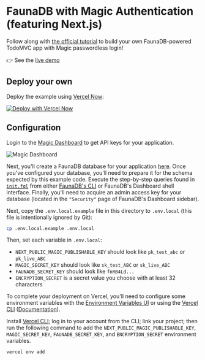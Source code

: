 # FaunaDB with Magic Authentication (featuring Next.js)

Follow along with [the official tutorial](https://docs.magic.link/integrations/todomvc) to build your own FaunaDB-powered TodoMVC app with Magic passwordless login!

👉 See the [live demo](https://example-nextjs-faunadb-todomvc.vercel.app/login)

## Deploy your own

Deploy the example using [Vercel Now](https://vercel.com/docs/now-cli#commands/overview/basic-usage):

[![Deploy with Vercel Now](https://vercel.com/button)](https://vercel.com/new/git/external?repository-url=https%3A%2F%2Fgithub.com%2Fmagiclabs%2Fexample-nextjs-faunadb-todomvc&env=NEXT_PUBLIC_MAGIC_PUBLISHABLE_KEY,MAGIC_SECRET_KEY,FAUNADB_SECRET_KEY,ENCRYPTION_SECRET)

## Configuration

Login to the [Magic Dashboard](https://dashboard.magic.link/) to get API keys for your application.

![Magic Dashboard](https://gblobscdn.gitbook.com/assets%2F-M1XNjqusnKyXZc7t7qQ%2F-M3HsSftOAghkNs-ttU3%2F-M3HsllfdwdDmeFXBK3U%2Fdashboard-pk.png?alt=media&token=4d6e7543-ae20-4355-951c-c6421b8f1b5f)

Next, you'll create a FaunaDB database for your application [here](https://dashboard.fauna.com/db-new/). Once you've configured your database, you'll need to prepare it for the schema expected by this example code. Execute the step-by-step queries found in [`init.fql`](./init.fql) from either [FaunaDB's CLI](https://github.com/fauna/fauna-shell) or FaunaDB's Dashboard shell interface. Finally, you'll need to acquire an admin access key for your database (located in the `"Security"` page of FaunaDB's Dashboard sidebar).

Next, copy the `.env.local.example` file in this directory to `.env.local` (this file is intentionally ignored by Git):

```bash
cp .env.local.example .env.local
```

Then, set each variable in `.env.local`:

- `NEXT_PUBLIC_MAGIC_PUBLISHABLE_KEY` should look like `pk_test_abc` or `pk_live_ABC`
- `MAGIC_SECRET_KEY` should look like `sk_test_ABC` or `sk_live_ABC`
- `FAUNADB_SECRET_KEY` should look like `fnRB4Ld...`
- `ENCRYPTION_SECRET` is a secret value you choose with at least 32 characters

To complete your deployment on Vercel, you'll need to configure some environment variables with the [Environment Variables UI](https://vercel.com/blog/environment-variables-ui) or using the [Vercel CLI](https://vercel.com/download) ([Documentation](https://vercel.com/docs/cli#commands/env)).

Install [Vercel CLI](https://vercel.com/download); log in to your account from the CLI; link your project; then run the following command to add the `NEXT_PUBLIC_MAGIC_PUBLISHABLE_KEY`, `MAGIC_SECRET_KEY`, `FAUNADB_SECRET_KEY`, and `ENCRYPTION_SECRET` environment variables.

```bash
vercel env add
```
